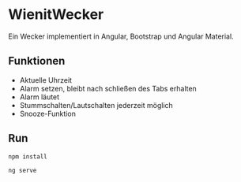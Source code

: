 # WienitWecker

Ein Wecker implementiert in Angular, Bootstrap und Angular Material.

## Funktionen
* Aktuelle Uhrzeit
* Alarm setzen, bleibt nach schließen des Tabs erhalten
* Alarm läutet
* Stummschalten/Lautschalten jederzeit möglich
* Snooze-Funktion

## Run
`npm install`

`ng serve`
